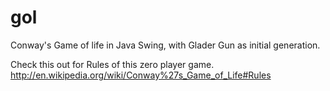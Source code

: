 gol
===

Conway's Game of life in Java Swing, with Glader Gun as initial generation.

Check this out for Rules of this zero player game.
http://en.wikipedia.org/wiki/Conway%27s_Game_of_Life#Rules
